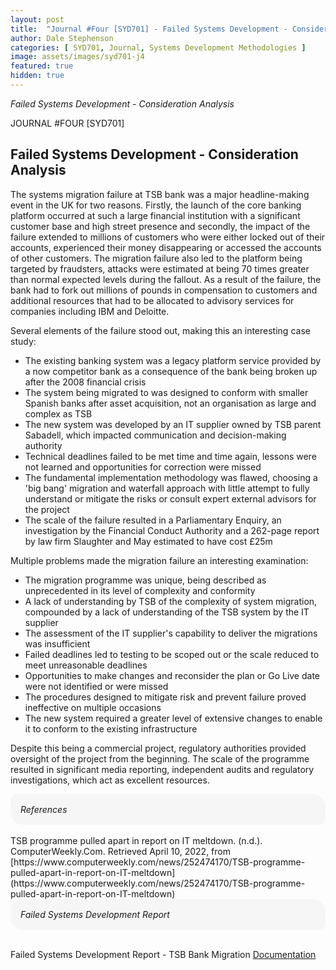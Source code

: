 ```yaml
---
layout: post
title:  "Journal #Four [SYD701] - Failed Systems Development - Consideration Analysis" 
author: Dale Stephenson
categories: [ SYD701, Journal, Systems Development Methodologies ]
image: assets/images/syd701-j4
featured: true
hidden: true
---
```

<i>Failed Systems Development - Consideration Analysis</i>

JOURNAL #FOUR [SYD701]

<h2>Failed Systems Development - Consideration Analysis</h2>

The systems migration failure at TSB bank was a major headline-making event in the UK for two reasons. Firstly, the launch of the core banking platform occurred at such a large financial institution with a significant customer base and high street presence and secondly, the impact of the failure extended to millions of customers who were either locked out of their accounts, experienced their money disappearing or accessed the accounts of other customers. The migration failure also led to the platform being targeted by fraudsters, attacks were estimated at being 70 times greater than normal expected levels during the fallout. As a result of the failure, the bank had to fork out millions of pounds in compensation to customers and additional resources that had to be allocated to advisory services for companies including IBM and Deloitte. 

Several elements of the failure stood out, making this an interesting case study:

- The existing banking system was a legacy platform service provided by a now competitor bank as a consequence of the bank being broken up after the 2008 financial crisis 
- The system being migrated to was designed to conform with smaller Spanish banks after asset acquisition, not an organisation as large and complex as TSB
- The new system was developed by an IT supplier owned by TSB parent Sabadell, which impacted communication and decision-making authority
- Technical deadlines failed to be met time and time again, lessons were not learned and opportunities for correction were missed 
- The fundamental implementation methodology was flawed, choosing a 'big bang' migration and waterfall approach with little attempt to fully understand or mitigate the risks or consult expert external advisors for the project
- The scale of the failure resulted in a Parliamentary Enquiry, an investigation by the Financial Conduct Authority and a 262-page report by law firm Slaughter and May estimated to have cost £25m

Multiple problems made the migration failure an interesting examination:

- The migration programme was unique, being described as unprecedented in its level of complexity and conformity  
- A lack of understanding by TSB of the complexity of system migration, compounded by a lack of understanding of the TSB system by the IT supplier
- The assessment of the IT supplier's capability to deliver the migrations was insufficient 
- Failed deadlines led to testing to be scoped out or the scale reduced to meet unreasonable deadlines
- Opportunities to make changes and reconsider the plan or Go Live date were not identified or were missed
- The procedures designed to mitigate risk and prevent failure proved ineffective on multiple occasions
- The new system required a greater level of extensive changes to enable it to conform to the existing infrastructure 

Despite this being a commercial project, regulatory authorities provided oversight of the project from the beginning. The scale of the programme resulted in significant media reporting, independent audits and regulatory investigations, which act as excellent resources. 

<div style="background-color: #f6f6f6; padding: 1rem; border-radius: 10px 20px;"> 
    <i>References</i>
</div>
<br>
TSB programme pulled apart in report on IT meltdown. (n.d.). ComputerWeekly.Com. Retrieved April 10, 2022, from [https://www.computerweekly.com/news/252474170/TSB-programme-pulled-apart-in-report-on-IT-meltdown](https://www.computerweekly.com/news/252474170/TSB-programme-pulled-apart-in-report-on-IT-meltdown)

<div style="background-color: #f6f6f6; padding: 1rem; border-radius: 10px 20px;"> 
    <i>Failed Systems Development Report</i>
</div>
<br>
<object data="/assets/docs/FAILED_SYSTEMS_DEVELOPMENT.pdf" type="application/pdf" width="100%" height="1000px">
    <p>Failed Systems Development Report - TSB Bank Migration <a href="assets/docs/FAILED_SYSTEMS_DEVELOPMENT.pdf">Documentation</a></p>
  </object>

